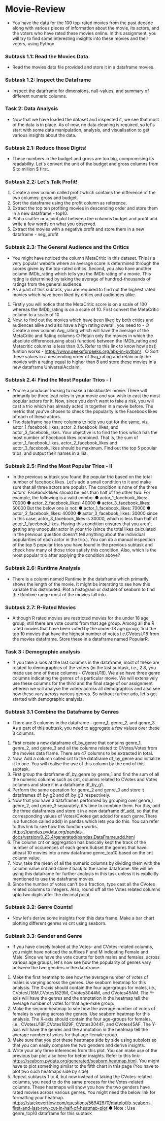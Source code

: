 # Movie-Review

* You have the data for the 100 top-rated movies from the past decade along with various pieces of information about the movie, its actors, and the voters who have rated these movies online. In this assignment, you will try to find some interesting insights into these movies and their voters, using Python.

### Subtask 1.1: Read the Movies Data.
* Read the movies data file provided and store it in a dataframe movies.

### Subtask 1.2: Inspect the Dataframe
* Inspect the dataframe for dimensions, null-values, and summary of different numeric columns.


### Task 2: Data Analysis
* Now that we have loaded the dataset and inspected it, we see that most of the data is in place. As of now, no data cleaning is required, so let's start with some data manipulation, analysis, and visualisation to get various insights about the data.

### Subtask 2.1: Reduce those Digits!
* These numbers in the budget and gross are too big, compromising its readability. Let's convert the unit of the budget and gross columns from $ to million $ first.

### Subtask 2.2: Let's Talk Profit!
1.	Create a new column called profit which contains the difference of the two columns: gross and budget.
2.	Sort the dataframe using the profit column as reference.
3.	Extract the top ten profiting movies in descending order and store them in a new dataframe - top10.
4.	Plot a scatter or a joint plot between the columns budget and profit and write a few words on what you observed.
5.	Extract the movies with a negative profit and store them in a new dataframe - neg_profit

### Subtask 2.3: The General Audience and the Critics
* You might have noticed the column MetaCritic in this dataset. This is a very popular website where an average score is determined through the scores given by the top-rated critics. Second, you also have another column IMDb_rating which tells you the IMDb rating of a movie. This rating is determined by taking the average of hundred-thousands of ratings from the general audience.
* As a part of this subtask, you are required to find out the highest rated movies which have been liked by critics and audiences alike.
1.	Firstly you will notice that the MetaCritic score is on a scale of 100 whereas the IMDb_rating is on a scale of 10. First convert the MetaCritic column to a scale of 10.
2.	Now, to find out the movies which have been liked by both critics and audiences alike and also have a high rating overall, you need to -
○	Create a new column Avg_rating which will have the average of the MetaCritic and Rating columns
○	Retain only the movies in which the absolute difference(using abs() function) between the IMDb_rating and Metacritic columns is less than 0.5. Refer to this link to know how abs() funtion works - https://www.geeksforgeeks.org/abs-in-python/ .
○	Sort these values in a descending order of Avg_rating and retain only the movies with a rating equal to higher than 8 and store these movies in a new dataframe UniversalAcclaim.

### Subtask 2.4: Find the Most Popular Trios - I
* You're a producer looking to make a blockbuster movie. There will primarily be three lead roles in your movie and you wish to cast the most popular actors for it. Now, since you don't want to take a risk, you will cast a trio which has already acted in together in a movie before. The metric that you've chosen to check the popularity is the Facebook likes of each of these actors.
* The dataframe has three columns to help you out for the same, viz. actor_1_facebook_likes, actor_2_facebook_likes, and actor_3_facebook_likes. Your objective is to find the trios which has the most number of Facebook likes combined. That is, the sum of actor_1_facebook_likes, actor_2_facebook_likes and actor_3_facebook_likes should be maximum. Find out the top 5 popular trios, and output their names in a list.
### Subtask 2.5: Find the Most Popular Trios - II
* In the previous subtask you found the popular trio based on the total number of facebook likes. Let's add a small condition to it and make sure that all three actors are popular. The condition is none of the three actors' Facebook likes should be less than half of the other two. For example, the following is a valid combo:
●	actor_1_facebook_likes: 70000
●	actor_2_facebook_likes: 40000
●	actor_3_facebook_likes: 50000
But the below one is not:
●	actor_1_facebook_likes: 70000
●	actor_2_facebook_likes: 40000
●	actor_3_facebook_likes: 30000
since in this case, actor_3_facebook_likes is 30000, which is less than half of actor_1_facebook_likes.
Having this condition ensures that you aren't getting any unpopular actor in your trio (since the total likes calculated in the previous question doesn't tell anything about the individual popularities of each actor in the trio.).
You can do a manual inspection of the top 5 popular trios you have found in the previous subtask and check how many of those trios satisfy this condition. Also, which is the most popular trio after applying the condition above?
### Subtask 2.6: Runtime Analysis
* There is a column named Runtime in the dataframe which primarily shows the length of the movie. It might be intersting to see how this variable this distributed. Plot a histogram or distplot of seaborn to find the Runtime range most of the movies fall into.

### Subtask 2.7: R-Rated Movies
* Although R rated movies are restricted movies for the under 18 age group, still there are vote counts from that age group. Among all the R rated movies that have been voted by the under-18 age group, find the top 10 movies that have the highest number of votes i.e.CVotesU18 from the movies dataframe. Store these in a dataframe named PopularR.


### Task 3 : Demographic analysis
* If you take a look at the last columns in the dataframe, most of these are related to demographics of the voters (in the last subtask, i.e., 2.8, you made use one of these columns - CVotesU18). We also have three genre columns indicating the genres of a particular movie. We will extensively use these columns for the third and the final stage of our assignment wherein we will analyse the voters across all demographics and also see how these vary across various genres. So without further ado, let's get started with demographic analysis.

### Subtask 3.1 Combine the Dataframe by Genres
* There are 3 columns in the dataframe - genre_1, genre_2, and genre_3. As a part of this subtask, you need to aggregate a few values over these 3 columns.
1.	First create a new dataframe df_by_genre that contains genre_1, genre_2, and genre_3 and all the columns related to CVotes/Votes from the movies data frame. There are 47 columns to be extracted in total.
2.	Now, Add a column called cnt to the dataframe df_by_genre and initialize it to one. You will realise the use of this column by the end of this subtask.
3.	First group the dataframe df_by_genre by genre_1 and find the sum of all the numeric columns such as cnt, columns related to CVotes and Votes columns and store it in a dataframe df_by_g1.
4.	Perform the same operation for genre_2 and genre_3 and store it dataframes df_by_g2 and df_by_g3 respectively.
5.	Now that you have 3 dataframes performed by grouping over genre_1, genre_2, and genre_3 separately, it's time to combine them. For this, add the three dataframes and store it in a new dataframe df_add, so that the corresponding values of Votes/CVotes get added for each genre.There is a function called add() in pandas which lets you do this. You can refer to this link to see how this function works. https://pandas.pydata.org/pandas-docs/version/0.23.4/generated/pandas.DataFrame.add.html
6.	The column cnt on aggregation has basically kept the track of the number of occurences of each genre.Subset the genres that have atleast 10 movies into a new dataframe genre_top10 based on the cnt column value.
7.	Now, take the mean of all the numeric columns by dividing them with the column value cnt and store it back to the same dataframe. We will be using this dataframe for further analysis in this task unless it is explicitly mentioned to use the dataframe movies.
8.	Since the number of votes can't be a fraction, type cast all the CVotes related columns to integers. Also, round off all the Votes related columns upto two digits after the decimal point.

### Subtask 3.2: Genre Counts!
* Now let's derive some insights from this data frame. Make a bar chart plotting different genres vs cnt using seaborn.


### Subtask 3.3: Gender and Genre
* If you have closely looked at the Votes- and CVotes-related columns, you might have noticed the suffixes F and M indicating Female and Male. Since we have the vote counts for both males and females, across various age groups, let's now see how the popularity of genres vary between the two genders in the dataframe.
1.	Make the first heatmap to see how the average number of votes of males is varying across the genres. Use seaborn heatmap for this analysis. The X-axis should contain the four age-groups for males, i.e., CVotesU18M,CVotes1829M, CVotes3044M, and CVotes45AM. The Y-axis will have the genres and the annotation in the heatmap tell the average number of votes for that age-male group.
2.	Make the second heatmap to see how the average number of votes of females is varying across the genres. Use seaborn heatmap for this analysis. The X-axis should contain the four age-groups for females, i.e., CVotesU18F,CVotes1829F, CVotes3044F, and CVotes45AF. The Y-axis will have the genres and the annotation in the heatmap tell the average number of votes for that age-female group.
3.	Make sure that you plot these heatmaps side by side using subplots so that you can easily compare the two genders and derive insights.
4.	Write your any three inferences from this plot. You can make use of the previous bar plot also here for better insights. Refer to this link- https://seaborn.pydata.org/generated/seaborn.heatmap.html. You might have to plot something similar to the fifth chart in this page (You have to plot two such heatmaps side by side).
5.	Repeat subtasks 1 to 4, but now instead of taking the CVotes-related columns, you need to do the same process for the Votes-related columns. These heatmaps will show you how the two genders have rated movies across various genres.
You might need the below link for formatting your heatmap. https://stackoverflow.com/questions/56942670/matplotlib-seaborn-first-and-last-row-cut-in-half-of-heatmap-plot
●	Note : Use genre_top10 dataframe for this subtask
